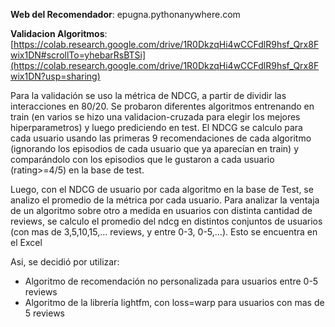 **Web del Recomendador**: epugna.pythonanywhere.com

**Validacion Algoritmos**:
[https://colab.research.google.com/drive/1R0DkzqHi4wCCFdlR9hsf_Qrx8Fwix1DN#scrollTo=yhebarRsBTSi](https://colab.research.google.com/drive/1R0DkzqHi4wCCFdlR9hsf_Qrx8Fwix1DN?usp=sharing)

Para la validación se uso la métrica de NDCG, a partir de dividir las interacciones en 80/20. Se probaron diferentes algoritmos entrenando en train  (en varios se hizo una validacion-cruzada para elegir los mejores hiperparametros) y luego prediciendo en test. El NDCG se calculo para cada usuario usando las primeras 9 recomendaciones de cada algoritmo (ignorando los episodios de cada usuario que ya aparecían en train) y comparándolo con los episodios que le gustaron a cada usuario (rating>=4/5) en la base de test.

Luego, con el NDCG de usuario por cada algoritmo en la base de Test, se analizo el promedio de la métrica por cada usuario. Para analizar la ventaja de un algoritmo sobre otro a medida en usuarios con distinta cantidad de reviews, se calculo el promedio del ndcg en distintos conjuntos de usuarios (con mas de 3,5,10,15,... reviews, y entre 0-3, 0-5,...). Esto se encuentra en el Excel

Asi, se decidió por utilizar:
- Algoritmo de recomendación no personalizada para usuarios entre 0-5 reviews
- Algoritmo de la librería lightfm, con loss=warp para usuarios con mas de 5 reviews

